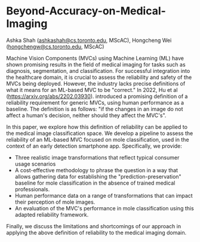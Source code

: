 # Beyond-Accuracy-on-Medical-Imaging

Ashka Shah ([ashkashah@cs.toronto.edu](mailto:ashkashah@cs.toronto.edu), MScAC),
Hongcheng Wei ([hongchengw@cs.toronto.edu](mailto:hongchengw@cs.toronto.edu), MScAC)


Machine Vision Components (MVCs) using Machine Learning (ML) have shown promising results in the field of medical imaging for tasks such as diagnosis, segmentation, and classification. For successful integration into the healthcare domain, it is crucial to assess the reliability and safety of the MVCs being deployed. However, the industry lacks precise definitions of what it means for an ML-based MVC to be "correct." In 2022, Hu et al (https://arxiv.org/abs/2202.03930). introduced a promising definition of a reliability requirement for generic MVCs, using human performance as a baseline. The definition is as follows: "if the changes in an image do not affect a human's decision, neither should they affect the MVC's".

In this paper, we explore how this definition of reliability can be applied to the medical image classification space. We develop a pipeline to assess the reliability of an ML-based MVC focused on mole classification, used in the context of an early detection smartphone app. Specifically, we provide:

- Three realistic image transformations that reflect typical consumer usage scenarios
- A cost-effective methodology to phrase the question in a way that allows gathering data for establishing the "prediction-preservation" baseline for mole classification in the absence of trained medical professionals. 
- Human performance data on a range of transformations that can impact their perception of mole images.
- An evaluation of the MVC's performance in mole classification using this adapted reliability framework.

Finally, we discuss the limitations and shortcomings of our approach in applying the above definition of reliability to the medical imaging domain. 
